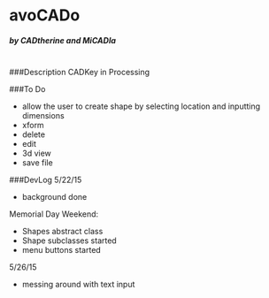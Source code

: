 # avoCADo
##### by CADtherine and MiCADla

<br>
###Description 
CADKey in Processing

###To Do
- allow the user to create shape by selecting location and inputting dimensions
- xform
- delete
- edit
- 3d view
- save file

###DevLog
5/22/15
- background done

Memorial Day Weekend:
- Shapes abstract class
- Shape subclasses started
- menu buttons started

5/26/15
- messing around with text input
